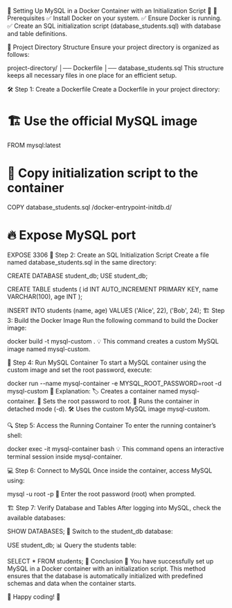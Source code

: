🐬 Setting Up MySQL in a Docker Container with an Initialization Script 🚀
📌 Prerequisites
✅ Install Docker on your system.
✅ Ensure Docker is running.
✅ Create an SQL initialization script (database_students.sql) with database and table definitions.

📂 Project Directory Structure
Ensure your project directory is organized as follows:

project-directory/
│── Dockerfile
│── database_students.sql
This structure keeps all necessary files in one place for an efficient setup.

🛠 Step 1: Create a Dockerfile
Create a Dockerfile in your project directory:

# 🏗 Use the official MySQL image
FROM mysql:latest

# 📂 Copy initialization script to the container
COPY database_students.sql /docker-entrypoint-initdb.d/

# 🔥 Expose MySQL port
EXPOSE 3306
📜 Step 2: Create an SQL Initialization Script
Create a file named database_students.sql in the same directory:

CREATE DATABASE student_db;
USE student_db;

CREATE TABLE students (
    id INT AUTO_INCREMENT PRIMARY KEY,
    name VARCHAR(100),
    age INT
);

INSERT INTO students (name, age) VALUES ('Alice', 22), ('Bob', 24);
🏗 Step 3: Build the Docker Image
Run the following command to build the Docker image:

docker build -t mysql-custom .
💡 This command creates a custom MySQL image named mysql-custom.

🚀 Step 4: Run MySQL Container
To start a MySQL container using the custom image and set the root password, execute:

docker run --name mysql-container -e MYSQL_ROOT_PASSWORD=root -d mysql-custom
🧐 Explanation:
🏷 Creates a container named mysql-container.
🔐 Sets the root password to root.
🏃 Runs the container in detached mode (-d).
🛠 Uses the custom MySQL image mysql-custom.

🔍 Step 5: Access the Running Container
To enter the running container’s shell:

docker exec -it mysql-container bash
💡 This command opens an interactive terminal session inside mysql-container.

💻 Step 6: Connect to MySQL
Once inside the container, access MySQL using:

mysql -u root -p
🔑 Enter the root password (root) when prompted.

🏗 Step 7: Verify Database and Tables
After logging into MySQL, check the available databases:

SHOW DATABASES;
🔄 Switch to the student_db database:

USE student_db;
📊 Query the students table:

SELECT * FROM students;
🎉 Conclusion
🎯 You have successfully set up MySQL in a Docker container with an initialization script. This method ensures that the database is automatically initialized with predefined schemas and data when the container starts.

🚀 Happy coding! 🎨
